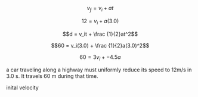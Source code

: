 $$v_f = v_i + at$$

$$12 = v_i + a(3.0)$$

$$d = v_it + \frac {1}{2}at^2$$


$$60 = v_i(3.0) + \frac {1}{2}a(3.0)^2$$

$$60 = 3v_i + -4.5a$$



a car traveling along a highway must uniformly reduce its speed to 12m/s in
3.0 s. It travels 60 m during that time.

inital velocity
